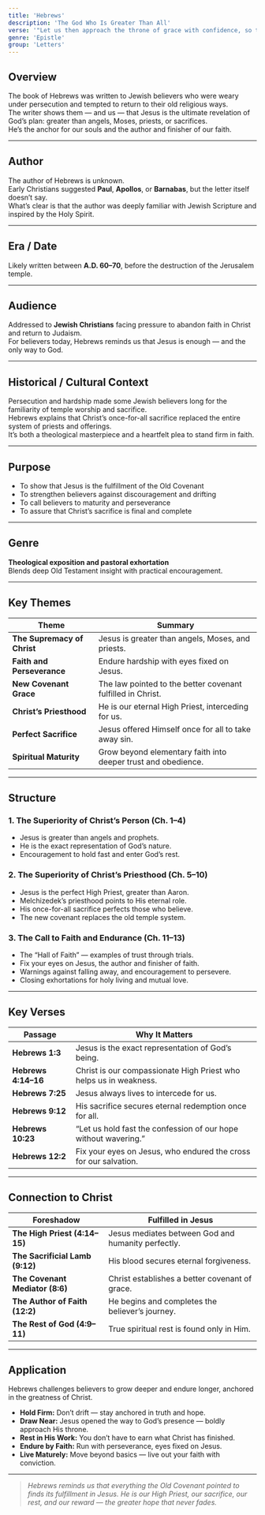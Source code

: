 ```yaml
---
title: 'Hebrews'
description: 'The God Who Is Greater Than All'
verse: '"Let us then approach the throne of grace with confidence, so that we may receive mercy and find grace to help us in our time of need." — Hebrews 4:16'
genre: 'Epistle'
group: 'Letters'
---
```


## Overview  
The book of Hebrews was written to Jewish believers who were weary under persecution and tempted to return to their old religious ways.  
The writer shows them — and us — that Jesus is the ultimate revelation of God’s plan: greater than angels, Moses, priests, or sacrifices.  
He’s the anchor for our souls and the author and finisher of our faith.

---

## Author  
The author of Hebrews is unknown.  
Early Christians suggested **Paul**, **Apollos**, or **Barnabas**, but the letter itself doesn’t say.  
What’s clear is that the author was deeply familiar with Jewish Scripture and inspired by the Holy Spirit.

---

## Era / Date  
Likely written between **A.D. 60–70**, before the destruction of the Jerusalem temple.

---

## Audience  
Addressed to **Jewish Christians** facing pressure to abandon faith in Christ and return to Judaism.  
For believers today, Hebrews reminds us that Jesus is enough — and the only way to God.

---

## Historical / Cultural Context  
Persecution and hardship made some Jewish believers long for the familiarity of temple worship and sacrifice.  
Hebrews explains that Christ’s once-for-all sacrifice replaced the entire system of priests and offerings.  
It’s both a theological masterpiece and a heartfelt plea to stand firm in faith.

---

## Purpose  
- To show that Jesus is the fulfillment of the Old Covenant  
- To strengthen believers against discouragement and drifting  
- To call believers to maturity and perseverance  
- To assure that Christ’s sacrifice is final and complete  

---

## Genre  
**Theological exposition and pastoral exhortation**  
Blends deep Old Testament insight with practical encouragement.

---

## Key Themes  

| Theme | Summary |
|-------|----------|
| **The Supremacy of Christ** | Jesus is greater than angels, Moses, and priests. |
| **Faith and Perseverance** | Endure hardship with eyes fixed on Jesus. |
| **New Covenant Grace** | The law pointed to the better covenant fulfilled in Christ. |
| **Christ’s Priesthood** | He is our eternal High Priest, interceding for us. |
| **Perfect Sacrifice** | Jesus offered Himself once for all to take away sin. |
| **Spiritual Maturity** | Grow beyond elementary faith into deeper trust and obedience. |

---

## Structure  

### 1. The Superiority of Christ’s Person (Ch. 1–4)
- Jesus is greater than angels and prophets.  
- He is the exact representation of God’s nature.  
- Encouragement to hold fast and enter God’s rest.  

### 2. The Superiority of Christ’s Priesthood (Ch. 5–10)
- Jesus is the perfect High Priest, greater than Aaron.  
- Melchizedek’s priesthood points to His eternal role.  
- His once-for-all sacrifice perfects those who believe.  
- The new covenant replaces the old temple system.  

### 3. The Call to Faith and Endurance (Ch. 11–13)
- The “Hall of Faith” — examples of trust through trials.  
- Fix your eyes on Jesus, the author and finisher of faith.  
- Warnings against falling away, and encouragement to persevere.  
- Closing exhortations for holy living and mutual love.  

---

## Key Verses  

| Passage | Why It Matters |
|----------|----------------|
| **Hebrews 1:3** | Jesus is the exact representation of God’s being. |
| **Hebrews 4:14–16** | Christ is our compassionate High Priest who helps us in weakness. |
| **Hebrews 7:25** | Jesus always lives to intercede for us. |
| **Hebrews 9:12** | His sacrifice secures eternal redemption once for all. |
| **Hebrews 10:23** | “Let us hold fast the confession of our hope without wavering.” |
| **Hebrews 12:2** | Fix your eyes on Jesus, who endured the cross for our salvation. |

---

## Connection to Christ  

| Foreshadow | Fulfilled in Jesus |
|-------------|-------------------|
| **The High Priest (4:14–15)** | Jesus mediates between God and humanity perfectly. |
| **The Sacrificial Lamb (9:12)** | His blood secures eternal forgiveness. |
| **The Covenant Mediator (8:6)** | Christ establishes a better covenant of grace. |
| **The Author of Faith (12:2)** | He begins and completes the believer’s journey. |
| **The Rest of God (4:9–11)** | True spiritual rest is found only in Him. |

---

## Application  
Hebrews challenges believers to grow deeper and endure longer, anchored in the greatness of Christ.  
- **Hold Firm:** Don’t drift — stay anchored in truth and hope.  
- **Draw Near:** Jesus opened the way to God’s presence — boldly approach His throne.  
- **Rest in His Work:** You don’t have to earn what Christ has finished.  
- **Endure by Faith:** Run with perseverance, eyes fixed on Jesus.  
- **Live Maturely:** Move beyond basics — live out your faith with conviction.  

---

> *Hebrews reminds us that everything the Old Covenant pointed to finds its fulfillment in Jesus. He is our High Priest, our sacrifice, our rest, and our reward — the greater hope that never fades.*
